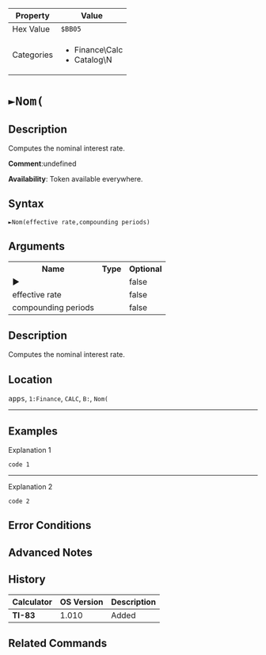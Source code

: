 | Property      | Value |
|---------------|-------|
| Hex Value     | `$BB05`|
| Categories    | <ul><li>Finance\Calc</li><li>Catalog\N</li></ul> |

# `►Nom(`

## Description
Computes the nominal interest rate.

<b>Comment</b>:undefined

<b>Availability</b>: Token available everywhere.

## Syntax
`►Nom(effective rate,compounding periods)`

## Arguments
<table>
<tr><th>Name</th><th>Type</th><th>Optional</th></tr>

<tr><td>►</td><td></td><td>false</td></tr>

<tr><td>effective rate</td><td></td><td>false</td></tr>

<tr><td>compounding periods</td><td></td><td>false</td></tr>

</table>

## Description
Computes the nominal interest rate.

## Location
<kbd>apps</kbd>, `1:Finance`, `CALC`, `B:`, `Nom(`
<hr>

## Examples

Explanation 1
```ti-basic
code 1
```
---
Explanation 2
```ti-basic
code 2
```

## Error Conditions


## Advanced Notes


## History
| Calculator | OS Version | Description |
|------------|------------|-------------|
| <b>TI-83</b> | 1.010 | Added

## Related Commands

    